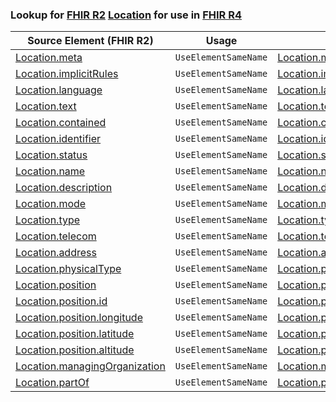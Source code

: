 ### Lookup for [FHIR R2](https://hl7.org/fhir/DSTU2/) [Location](https://hl7.org/fhir/DSTU2/Location.html) for use in [FHIR R4](https://hl7.org/fhir/R4/)

| Source Element (FHIR R2) | Usage | Target |
| -------------- | ----- | ------ |
| [Location.meta](https://hl7.org/fhir/DSTU2/Location.html#resource) | `UseElementSameName` | [Location.meta](https://hl7.org/fhir/R4/Location.html#resource) |
| [Location.implicitRules](https://hl7.org/fhir/DSTU2/Location.html#resource) | `UseElementSameName` | [Location.implicitRules](https://hl7.org/fhir/R4/Location.html#resource) |
| [Location.language](https://hl7.org/fhir/DSTU2/Location.html#resource) | `UseElementSameName` | [Location.language](https://hl7.org/fhir/R4/Location.html#resource) |
| [Location.text](https://hl7.org/fhir/DSTU2/Location.html#resource) | `UseElementSameName` | [Location.text](https://hl7.org/fhir/R4/Location.html#resource) |
| [Location.contained](https://hl7.org/fhir/DSTU2/Location.html#resource) | `UseElementSameName` | [Location.contained](https://hl7.org/fhir/R4/Location.html#resource) |
| [Location.identifier](https://hl7.org/fhir/DSTU2/Location.html#resource) | `UseElementSameName` | [Location.identifier](https://hl7.org/fhir/R4/Location.html#resource) |
| [Location.status](https://hl7.org/fhir/DSTU2/Location.html#resource) | `UseElementSameName` | [Location.status](https://hl7.org/fhir/R4/Location.html#resource) |
| [Location.name](https://hl7.org/fhir/DSTU2/Location.html#resource) | `UseElementSameName` | [Location.name](https://hl7.org/fhir/R4/Location.html#resource) |
| [Location.description](https://hl7.org/fhir/DSTU2/Location.html#resource) | `UseElementSameName` | [Location.description](https://hl7.org/fhir/R4/Location.html#resource) |
| [Location.mode](https://hl7.org/fhir/DSTU2/Location.html#resource) | `UseElementSameName` | [Location.mode](https://hl7.org/fhir/R4/Location.html#resource) |
| [Location.type](https://hl7.org/fhir/DSTU2/Location.html#resource) | `UseElementSameName` | [Location.type](https://hl7.org/fhir/R4/Location.html#resource) |
| [Location.telecom](https://hl7.org/fhir/DSTU2/Location.html#resource) | `UseElementSameName` | [Location.telecom](https://hl7.org/fhir/R4/Location.html#resource) |
| [Location.address](https://hl7.org/fhir/DSTU2/Location.html#resource) | `UseElementSameName` | [Location.address](https://hl7.org/fhir/R4/Location.html#resource) |
| [Location.physicalType](https://hl7.org/fhir/DSTU2/Location.html#resource) | `UseElementSameName` | [Location.physicalType](https://hl7.org/fhir/R4/Location.html#resource) |
| [Location.position](https://hl7.org/fhir/DSTU2/Location.html#resource) | `UseElementSameName` | [Location.position](https://hl7.org/fhir/R4/Location.html#resource) |
| [Location.position.id](https://hl7.org/fhir/DSTU2/Location.html#resource) | `UseElementSameName` | [Location.position.id](https://hl7.org/fhir/R4/Location.html#resource) |
| [Location.position.longitude](https://hl7.org/fhir/DSTU2/Location.html#resource) | `UseElementSameName` | [Location.position.longitude](https://hl7.org/fhir/R4/Location.html#resource) |
| [Location.position.latitude](https://hl7.org/fhir/DSTU2/Location.html#resource) | `UseElementSameName` | [Location.position.latitude](https://hl7.org/fhir/R4/Location.html#resource) |
| [Location.position.altitude](https://hl7.org/fhir/DSTU2/Location.html#resource) | `UseElementSameName` | [Location.position.altitude](https://hl7.org/fhir/R4/Location.html#resource) |
| [Location.managingOrganization](https://hl7.org/fhir/DSTU2/Location.html#resource) | `UseElementSameName` | [Location.managingOrganization](https://hl7.org/fhir/R4/Location.html#resource) |
| [Location.partOf](https://hl7.org/fhir/DSTU2/Location.html#resource) | `UseElementSameName` | [Location.partOf](https://hl7.org/fhir/R4/Location.html#resource) |
